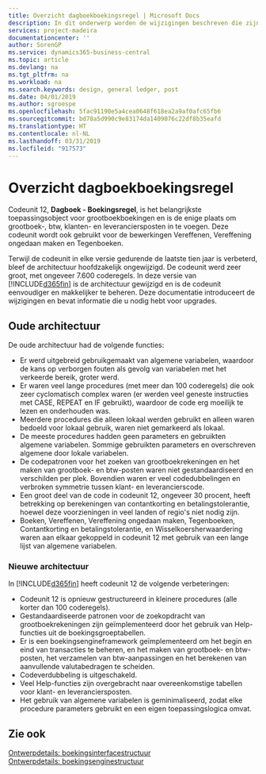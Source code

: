 ```yaml
---
title: Overzicht dagboekboekingsregel | Microsoft Docs
description: In dit onderwerp worden de wijzigingen beschreven die zijn doorgevoerd in Codeunit 12, **Dagboek - Boekingsregel**, het belangrijkste toepassingsobject voor grootboekboekingen en de enige plaats om grootboek-, btw-, klanten- en leveranciersposten in te voegen.
services: project-madeira
documentationcenter: ''
author: SorenGP
ms.service: dynamics365-business-central
ms.topic: article
ms.devlang: na
ms.tgt_pltfrm: na
ms.workload: na
ms.search.keywords: design, general ledger, post
ms.date: 04/01/2019
ms.author: sgroespe
ms.openlocfilehash: 5fac91190e5a4cea0648f618ea2a9af0afc65fb6
ms.sourcegitcommit: bd78a5d990c9e83174da1409076c22df8b35eafd
ms.translationtype: HT
ms.contentlocale: nl-NL
ms.lasthandoff: 03/31/2019
ms.locfileid: "917573"
---
```

# <a name="general-journal-post-line-overview"></a>Overzicht dagboekboekingsregel
Codeunit 12, **Dagboek - Boekingsregel**, is het belangrijkste toepassingsobject voor grootboekboekingen en is de enige plaats om grootboek-, btw, klanten- en leveranciersposten in te voegen. Deze codeunit wordt ook gebruikt voor de bewerkingen Vereffenen, Vereffening ongedaan maken en Tegenboeken.  
  
Terwijl de codeunit in elke versie gedurende de laatste tien jaar is verbeterd, bleef de architectuur hoofdzakelijk ongewijzigd. De codeunit werd zeer groot, met ongeveer 7.600 coderegels. In deze versie van [!INCLUDE[d365fin](includes/d365fin_md.md)] is de architectuur gewijzigd en is de codeunit eenvoudiger en makkelijker te beheren. Deze documentatie introduceert de wijzigingen en bevat informatie die u nodig hebt voor upgrades.  
  
## <a name="old-architecture"></a>Oude architectuur  
De oude architectuur had de volgende functies:  
  
* Er werd uitgebreid gebruikgemaakt van algemene variabelen, waardoor de kans op verborgen fouten als gevolg van variabelen met het verkeerde bereik, groter werd.  
* Er waren veel lange procedures (met meer dan 100 coderegels) die ook zeer cyclomatisch complex waren (er werden veel geneste instructies met CASE, REPEAT en IF gebruikt), waardoor de code erg moeilijk te lezen en onderhouden was.  
* Meerdere procedures die alleen lokaal werden gebruikt en alleen waren bedoeld voor lokaal gebruik, waren niet gemarkeerd als lokaal.  
* De meeste procedures hadden geen parameters en gebruikten algemene variabelen. Sommige gebruikten parameters en overschreven algemene door lokale variabelen.  
* De codepatronen voor het zoeken van grootboekrekeningen en het maken van grootboek- en btw-posten waren niet gestandaardiseerd en verschilden per plek. Bovendien waren er veel codedubbelingen en verbroken symmetrie tussen klant- en leverancierscode.  
* Een groot deel van de code in codeunit 12, ongeveer 30 procent, heeft betrekking op berekeningen van contantkorting en betalingstolerantie, hoewel deze voorzieningen in veel landen of regio's niet nodig zijn.  
* Boeken, Vereffenen, Vereffening ongedaan maken, Tegenboeken, Contantkorting en betalingstolerantie, en Wisselkoersherwaardering waren aan elkaar gekoppeld in codeunit 12 met gebruik van een lange lijst van algemene variabelen.  
  
### <a name="new-architecture"></a>Nieuwe architectuur  
In [!INCLUDE[d365fin](includes/d365fin_md.md)] heeft codeunit 12 de volgende verbeteringen:  
  
* Codeunit 12 is opnieuw gestructureerd in kleinere procedures (alle korter dan 100 coderegels).  
* Gestandaardiseerde patronen voor de zoekopdracht van grootboekrekeningen zijn geïmplementeerd door het gebruik van Help-functies uit de boekingsgroeptabellen.  
* Er is een boekingsengineframework geïmplementeerd om het begin en eind van transacties te beheren, en het maken van grootboek- en btw-posten, het verzamelen van btw-aanpassingen en het berekenen van aanvullende valutabedragen te scheiden.  
* Codeverdubbeling is uitgeschakeld.  
* Veel Help-functies zijn overgebracht naar overeenkomstige tabellen voor klant- en leveranciersposten.  
* Het gebruik van algemene variabelen is geminimaliseerd, zodat elke procedure parameters gebruikt en een eigen toepassingslogica omvat.  
  
## <a name="see-also"></a>Zie ook  
[Ontwerpdetails: boekingsinterfacestructuur](design-details-posting-interface-structure.md)   
[Ontwerpdetails: boekingsenginestructuur](design-details-posting-engine-structure.md)
